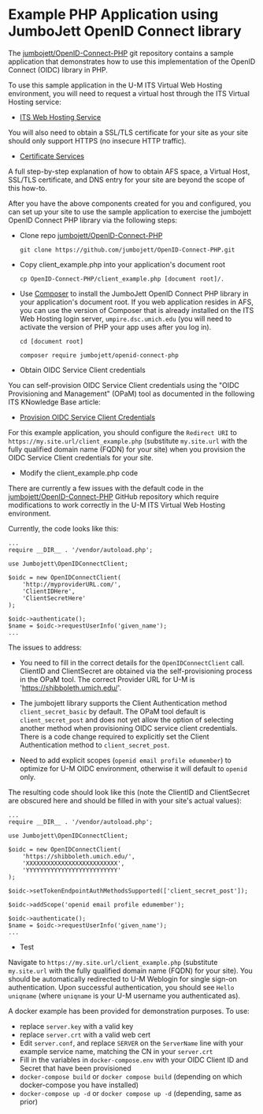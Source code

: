 # Example PHP Application using JumboJett OpenID Connect library

The [jumbojett/OpenID-Connect-PHP](https://github.com/jumbojett/OpenID-Connect-PHP) git repository contains a sample application that demonstrates how to use this implementation of the OpenID Connect (OIDC) library in PHP.

To use this sample application in the U-M ITS Virtual Web Hosting environment, you will need to request a virtual host through the ITS Virtual Hosting service:

- [ITS Web Hosting Service](https://its.umich.edu/computing/web-mobile/web-hosting)

You will also need to obtain a SSL/TLS certificate for your site as your site should only support HTTPS (no insecure HTTP traffic).

- [Certificate Services](https://its.umich.edu/computing/web-mobile/certificate-services)

A full step-by-step explanation of how to obtain AFS space, a Virtual Host, SSL/TLS certificate, and DNS entry for your site are beyond the scope of this how-to.

After you have the above components created for you and configured, you can set up your site to use the sample application to exercise the jumbojett OpenID Connect PHP library via the following steps:

- Clone repo [jumbojett/OpenID-Connect-PHP](https://github.com/jumbojett/OpenID-Connect-PHP)

    `git clone https://github.com/jumbojett/OpenID-Connect-PHP.git`

- Copy client_example.php into your application's document root

    `cp OpenID-Connect-PHP/client_example.php [document root]/.`

- Use [Composer](https://getcomposer.org) to install the JumboJett OpenID Connect PHP library in your application's document root.  If you web application resides in AFS, you can use the version of Composer that is already installed on the ITS Web Hosting login server, `umpire.dsc.umich.edu` (you will need to activate the version of PHP your app uses after you log in).
 
    `cd [document root]`

    `composer require jumbojett/openid-connect-php`

- Obtain OIDC Service Client credentials

You can self-provision OIDC Service Client credentials using the "OIDC Provisioning and Management" (OPaM) tool as documented in the following ITS KNowledge Base article:

- [Provision OIDC Service Client Credentials](https://teamdynamix.umich.edu/TDClient/30/Portal/KB/ArticleDet?ID=8746)

For this example application, you should configure the `Redirect URI` to `https://my.site.url/client_example.php` (substitute `my.site.url` with the fully qualified domain name (FQDN) for your site) when you provision the OIDC Service Client credentials for your site.

- Modify the client_example.php code

There are currently a few issues with the default code in the [jumbojett/OpenID-Connect-PHP](https://github.com/jumbojett/OpenID-Connect-PHP) GitHub repository which require modifications to work correctly in the U-M ITS Virtual Web Hosting environment.

Currently, the code looks like this:

```linux
...
require __DIR__ . '/vendor/autoload.php';

use Jumbojett\OpenIDConnectClient;

$oidc = new OpenIDConnectClient(
    'http://myproviderURL.com/',
    'ClientIDHere',
    'ClientSecretHere'
);

$oidc->authenticate();
$name = $oidc->requestUserInfo('given_name');
...
```

The issues to address:

- You need to fill in the correct details for the `OpenIDConnectClient` call.  ClientID and ClientSecret are obtained via the self-provisioning process in the OPaM tool.  The correct Provider URL for U-M is 'https://shibboleth.umich.edu/'.

- The jumbojett library supports the Client Authentication method `client_secret_basic` by default.  The OPaM tool default is `client_secret_post` and does not yet allow the option of selecting another method when provisioning OIDC service client credentials.  There is a code change required to explicitly set the Client Authentication method to `client_secret_post`.

- Need to add explicit scopes (`openid email profile edumember`) to optimize for U-M OIDC environment, otherwise it will default to `openid` only.

The resulting code should look like this (note the ClientID and ClientSecret are obscured here and should be filled in with your site's actual values):

```linux
...
require __DIR__ . '/vendor/autoload.php';

use Jumbojett\OpenIDConnectClient;

$oidc = new OpenIDConnectClient(
    'https://shibboleth.umich.edu/',
    'XXXXXXXXXXXXXXXXXXXXXXXXXX',
    'YYYYYYYYYYYYYYYYYYYYYYYYYY'
);

$oidc->setTokenEndpointAuthMethodsSupported(['client_secret_post']);

$oidc->addScope('openid email profile edumember');

$oidc->authenticate();
$name = $oidc->requestUserInfo('given_name');
...
```


- Test

Navigate to `https://my.site.url/client_example.php` (substitute `my.site.url` with the fully qualified domain name (FQDN) for your site).  You should be automatically redirected to U-M Weblogin for single sign-on authentication.  Upon successful authentication, you should see `Hello uniqname` (where `uniqname` is your U-M username you authenticated as).

A docker example has been provided for demonstration purposes.  To use:
- replace `server.key` with a valid key
- replace `server.crt` with a valid web cert
- Edit `server.conf`, and replace `SERVER` on the `ServerName` line with your example service name, matching the CN in your `server.crt`
- Fill in the variables in `docker-compose.env` with your OIDC Client ID and Secret that have been provisioned
- `docker-compose build` or `docker compose build` (depending on which docker-compose you have installed)
- `docker-compose up -d` or `docker compose up -d` (depending, same as prior)

